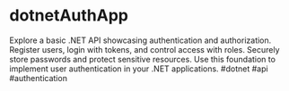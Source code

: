 # dotnetAuthApp
 Explore a basic .NET API showcasing authentication and authorization. Register users, login with tokens, and control access with roles. Securely store passwords and protect sensitive resources. Use this foundation to implement user authentication in your .NET applications. #dotnet #api #authentication
